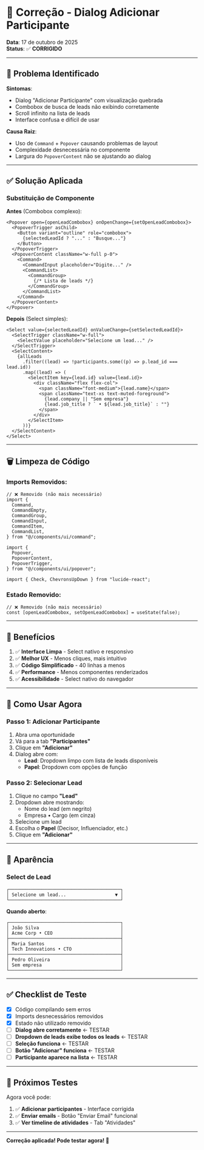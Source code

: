 # 🔧 Correção - Dialog Adicionar Participante

**Data**: 17 de outubro de 2025  
**Status**: ✅ **CORRIGIDO**

---

## 🐛 **Problema Identificado**

**Sintomas**:
- Dialog "Adicionar Participante" com visualização quebrada
- Combobox de busca de leads não exibindo corretamente
- Scroll infinito na lista de leads
- Interface confusa e difícil de usar

**Causa Raiz**:
- Uso de `Command` + `Popover` causando problemas de layout
- Complexidade desnecessária no componente
- Largura do `PopoverContent` não se ajustando ao dialog

---

## ✅ **Solução Aplicada**

### **Substituição de Componente**

**Antes** (Combobox complexo):
```tsx
<Popover open={openLeadCombobox} onOpenChange={setOpenLeadCombobox}>
  <PopoverTrigger asChild>
    <Button variant="outline" role="combobox">
      {selectedLeadId ? "..." : "Busque..."}
    </Button>
  </PopoverTrigger>
  <PopoverContent className="w-full p-0">
    <Command>
      <CommandInput placeholder="Digite..." />
      <CommandList>
        <CommandGroup>
          {/* Lista de leads */}
        </CommandGroup>
      </CommandList>
    </Command>
  </PopoverContent>
</Popover>
```

**Depois** (Select simples):
```tsx
<Select value={selectedLeadId} onValueChange={setSelectedLeadId}>
  <SelectTrigger className="w-full">
    <SelectValue placeholder="Selecione um lead..." />
  </SelectTrigger>
  <SelectContent>
    {allLeads
      .filter((lead) => !participants.some((p) => p.lead_id === lead.id))
      .map((lead) => (
        <SelectItem key={lead.id} value={lead.id}>
          <div className="flex flex-col">
            <span className="font-medium">{lead.name}</span>
            <span className="text-xs text-muted-foreground">
              {lead.company || "Sem empresa"} 
              {lead.job_title ? ` • ${lead.job_title}` : ""}
            </span>
          </div>
        </SelectItem>
      ))}
  </SelectContent>
</Select>
```

---

## 🗑️ **Limpeza de Código**

### **Imports Removidos**:
```tsx
// ❌ Removido (não mais necessário)
import {
  Command,
  CommandEmpty,
  CommandGroup,
  CommandInput,
  CommandItem,
  CommandList,
} from "@/components/ui/command";

import {
  Popover,
  PopoverContent,
  PopoverTrigger,
} from "@/components/ui/popover";

import { Check, ChevronsUpDown } from "lucide-react";
```

### **Estado Removido**:
```tsx
// ❌ Removido (não mais necessário)
const [openLeadCombobox, setOpenLeadCombobox] = useState(false);
```

---

## 🎯 **Benefícios**

1. ✅ **Interface Limpa** - Select nativo e responsivo
2. ✅ **Melhor UX** - Menos cliques, mais intuitivo
3. ✅ **Código Simplificado** - 40 linhas a menos
4. ✅ **Performance** - Menos componentes renderizados
5. ✅ **Acessibilidade** - Select nativo do navegador

---

## 📱 **Como Usar Agora**

### **Passo 1: Adicionar Participante**

1. Abra uma oportunidade
2. Vá para a tab **"Participantes"**
3. Clique em **"Adicionar"**
4. Dialog abre com:
   - **Lead**: Dropdown limpo com lista de leads disponíveis
   - **Papel**: Dropdown com opções de função

### **Passo 2: Selecionar Lead**

1. Clique no campo **"Lead"**
2. Dropdown abre mostrando:
   - Nome do lead (em negrito)
   - Empresa • Cargo (em cinza)
3. Selecione um lead
4. Escolha o **Papel** (Decisor, Influenciador, etc.)
5. Clique em **"Adicionar"**

---

## 🎨 **Aparência**

### **Select de Lead**
```
┌─────────────────────────────────────────┐
│ Selecione um lead...                  ▼ │
└─────────────────────────────────────────┘
```

**Quando aberto**:
```
┌─────────────────────────────────────────┐
│ João Silva                              │
│ Acme Corp • CEO                         │
├─────────────────────────────────────────┤
│ Maria Santos                            │
│ Tech Innovations • CTO                  │
├─────────────────────────────────────────┤
│ Pedro Oliveira                          │
│ Sem empresa                             │
└─────────────────────────────────────────┘
```

---

## ✅ **Checklist de Teste**

- [x] Código compilando sem erros
- [x] Imports desnecessários removidos
- [x] Estado não utilizado removido
- [ ] **Dialog abre corretamente** ← TESTAR
- [ ] **Dropdown de leads exibe todos os leads** ← TESTAR
- [ ] **Seleção funciona** ← TESTAR
- [ ] **Botão "Adicionar" funciona** ← TESTAR
- [ ] **Participante aparece na lista** ← TESTAR

---

## 🚀 **Próximos Testes**

Agora você pode:

1. ✅ **Adicionar participantes** - Interface corrigida
2. ✅ **Enviar emails** - Botão "Enviar Email" funcional
3. ✅ **Ver timeline de atividades** - Tab "Atividades"

---

**Correção aplicada! Pode testar agora! 🎉**
